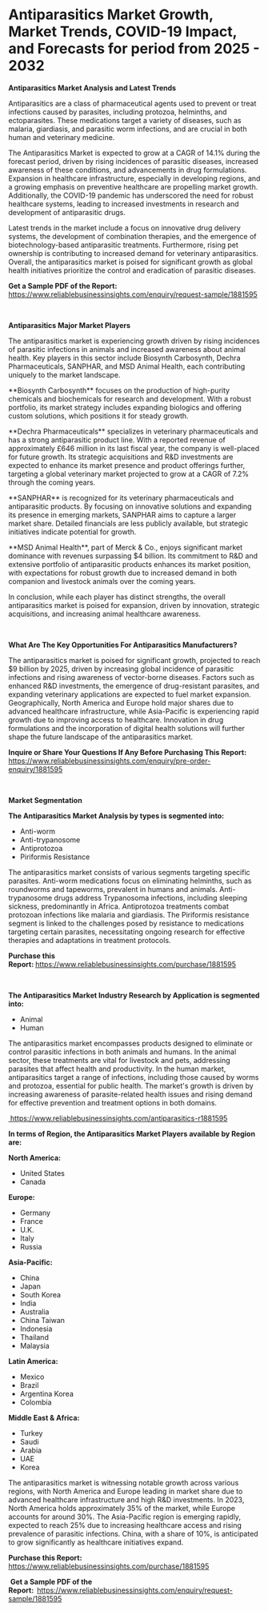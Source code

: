 <p><h1>Antiparasitics Market Growth, Market Trends, COVID-19 Impact, and Forecasts for period from 2025 - 2032</h1></p><p><strong>Antiparasitics Market Analysis and Latest Trends</strong></p>
<p><p>Antiparasitics are a class of pharmaceutical agents used to prevent or treat infections caused by parasites, including protozoa, helminths, and ectoparasites. These medications target a variety of diseases, such as malaria, giardiasis, and parasitic worm infections, and are crucial in both human and veterinary medicine. </p><p>The Antiparasitics Market is expected to grow at a CAGR of 14.1% during the forecast period, driven by rising incidences of parasitic diseases, increased awareness of these conditions, and advancements in drug formulations. Expansion in healthcare infrastructure, especially in developing regions, and a growing emphasis on preventive healthcare are propelling market growth. Additionally, the COVID-19 pandemic has underscored the need for robust healthcare systems, leading to increased investments in research and development of antiparasitic drugs.</p><p>Latest trends in the market include a focus on innovative drug delivery systems, the development of combination therapies, and the emergence of biotechnology-based antiparasitic treatments. Furthermore, rising pet ownership is contributing to increased demand for veterinary antiparasitics. Overall, the antiparasitics market is poised for significant growth as global health initiatives prioritize the control and eradication of parasitic diseases.</p></p>
<p><strong>Get a Sample PDF of the Report:&nbsp;</strong> <a href="https://www.reliablebusinessinsights.com/enquiry/request-sample/1881595?utm_campaign=3075&utm_medium=2&utm_source=Github&utm_content=ia&utm_term=19042025&utm_id=antiparasitics">https://www.reliablebusinessinsights.com/enquiry/request-sample/1881595</a></p>
<p>&nbsp;</p>
<p><strong>Antiparasitics Major Market Players</strong></p>
<p><p>The antiparasitics market is experiencing growth driven by rising incidences of parasitic infections in animals and increased awareness about animal health. Key players in this sector include Biosynth Carbosynth, Dechra Pharmaceuticals, SANPHAR, and MSD Animal Health, each contributing uniquely to the market landscape.</p><p>**Biosynth Carbosynth** focuses on the production of high-purity chemicals and biochemicals for research and development. With a robust portfolio, its market strategy includes expanding biologics and offering custom solutions, which positions it for steady growth.</p><p>**Dechra Pharmaceuticals** specializes in veterinary pharmaceuticals and has a strong antiparasitic product line. With a reported revenue of approximately £646 million in its last fiscal year, the company is well-placed for future growth. Its strategic acquisitions and R&D investments are expected to enhance its market presence and product offerings further, targeting a global veterinary market projected to grow at a CAGR of 7.2% through the coming years.</p><p>**SANPHAR** is recognized for its veterinary pharmaceuticals and antiparasitic products. By focusing on innovative solutions and expanding its presence in emerging markets, SANPHAR aims to capture a larger market share. Detailed financials are less publicly available, but strategic initiatives indicate potential for growth.</p><p>**MSD Animal Health**, part of Merck & Co., enjoys significant market dominance with revenues surpassing $4 billion. Its commitment to R&D and extensive portfolio of antiparasitic products enhances its market position, with expectations for robust growth due to increased demand in both companion and livestock animals over the coming years.</p><p>In conclusion, while each player has distinct strengths, the overall antiparasitics market is poised for expansion, driven by innovation, strategic acquisitions, and increasing animal healthcare awareness.</p></p>
<p>&nbsp;</p>
<p><strong>What Are The Key Opportunities For Antiparasitics Manufacturers?</strong></p>
<p><p>The antiparasitics market is poised for significant growth, projected to reach $9 billion by 2025, driven by increasing global incidence of parasitic infections and rising awareness of vector-borne diseases. Factors such as enhanced R&D investments, the emergence of drug-resistant parasites, and expanding veterinary applications are expected to fuel market expansion. Geographically, North America and Europe hold major shares due to advanced healthcare infrastructure, while Asia-Pacific is experiencing rapid growth due to improving access to healthcare. Innovation in drug formulations and the incorporation of digital health solutions will further shape the future landscape of the antiparasitics market.</p></p>
<p><strong>Inquire or Share Your Questions If Any Before Purchasing This Report:</strong> <a href="https://www.reliablebusinessinsights.com/enquiry/pre-order-enquiry/1881595?utm_campaign=3075&utm_medium=2&utm_source=Github&utm_content=ia&utm_term=19042025&utm_id=antiparasitics">https://www.reliablebusinessinsights.com/enquiry/pre-order-enquiry/1881595</a></p>
<p>&nbsp;</p>
<p><strong>Market Segmentation</strong></p>
<p><strong>The Antiparasitics Market Analysis by types is segmented into:</strong></p>
<p><ul><li>Anti-worm</li><li>Anti-trypanosome</li><li>Antiprotozoa</li><li>Piriformis Resistance</li></ul></p>
<p><p>The antiparasitics market consists of various segments targeting specific parasites. Anti-worm medications focus on eliminating helminths, such as roundworms and tapeworms, prevalent in humans and animals. Anti-trypanosome drugs address Trypanosoma infections, including sleeping sickness, predominantly in Africa. Antiprotozoa treatments combat protozoan infections like malaria and giardiasis. The Piriformis resistance segment is linked to the challenges posed by resistance to medications targeting certain parasites, necessitating ongoing research for effective therapies and adaptations in treatment protocols.</p></p>
<p><strong>Purchase this Report:&nbsp;</strong><a href="https://www.reliablebusinessinsights.com/purchase/1881595?utm_campaign=3075&utm_medium=2&utm_source=Github&utm_content=ia&utm_term=19042025&utm_id=antiparasitics">https://www.reliablebusinessinsights.com/purchase/1881595</a></p>
<p>&nbsp;</p>
<p><strong>The Antiparasitics Market Industry Research by Application is segmented into:</strong></p>
<p><ul><li>Animal</li><li>Human</li></ul></p>
<p><p>The antiparasitics market encompasses products designed to eliminate or control parasitic infections in both animals and humans. In the animal sector, these treatments are vital for livestock and pets, addressing parasites that affect health and productivity. In the human market, antiparasitics target a range of infections, including those caused by worms and protozoa, essential for public health. The market's growth is driven by increasing awareness of parasite-related health issues and rising demand for effective prevention and treatment options in both domains.</p></p>
<p><a href="https://www.reliablebusinessinsights.com/antiparasitics-r1881595?utm_campaign=3075&utm_medium=2&utm_source=Github&utm_content=ia&utm_term=19042025&utm_id=antiparasitics">&nbsp;https://www.reliablebusinessinsights.com/antiparasitics-r1881595</a></p>
<p><strong>In terms of Region, the Antiparasitics Market Players available by Region are:</strong></p>
<p>
    <p> <strong> North America: </strong>
        <ul>
            <li>United States</li>
            <li>Canada</li>
        </ul>
        </p> 
    <p> <strong> Europe: </strong>
        <ul>
            <li>Germany</li>
            <li>France</li>
            <li>U.K.</li>
            <li>Italy</li>
            <li>Russia</li>
        </ul>
        </p> 
    <p> <strong> Asia-Pacific: </strong>
        <ul>
            <li>China</li>
            <li>Japan</li>
            <li>South Korea</li>
            <li>India</li>
            <li>Australia</li>
            <li>China Taiwan</li>
            <li>Indonesia</li>
            <li>Thailand</li>
            <li>Malaysia</li>
        </ul>
        </p> 
    <p> <strong> Latin America: </strong>
        <ul>
            <li>Mexico</li>
            <li>Brazil</li>
            <li>Argentina Korea</li>
            <li>Colombia</li>
        </ul>
        </p> 
    <p> <strong> Middle East & Africa: </strong>
        <ul>
            <li>Turkey</li>
            <li>Saudi</li>
            <li>Arabia</li>
            <li>UAE</li>
            <li>Korea</li>
        </ul>
    </p>
    </p>
<p><p>The antiparasitics market is witnessing notable growth across various regions, with North America and Europe leading in market share due to advanced healthcare infrastructure and high R&D investments. In 2023, North America holds approximately 35% of the market, while Europe accounts for around 30%. The Asia-Pacific region is emerging rapidly, expected to reach 25% due to increasing healthcare access and rising prevalence of parasitic infections. China, with a share of 10%, is anticipated to grow significantly as healthcare initiatives expand.</p></p>
<p><strong>Purchase this Report: </strong><a href="https://www.reliablebusinessinsights.com/purchase/1881595?utm_campaign=3075&utm_medium=2&utm_source=Github&utm_content=ia&utm_term=19042025&utm_id=antiparasitics">https://www.reliablebusinessinsights.com/purchase/1881595</a></p>
<p>&nbsp;<strong>Get a Sample PDF of the Report:&nbsp;&nbsp;</strong><a href="https://www.reliablebusinessinsights.com/enquiry/request-sample/1881595?utm_campaign=3075&utm_medium=2&utm_source=Github&utm_content=ia&utm_term=19042025&utm_id=antiparasitics">https://www.reliablebusinessinsights.com/enquiry/request-sample/1881595</a></p>
<p><strong></strong></p>
<p><p></p><p></p><p></p></p>
